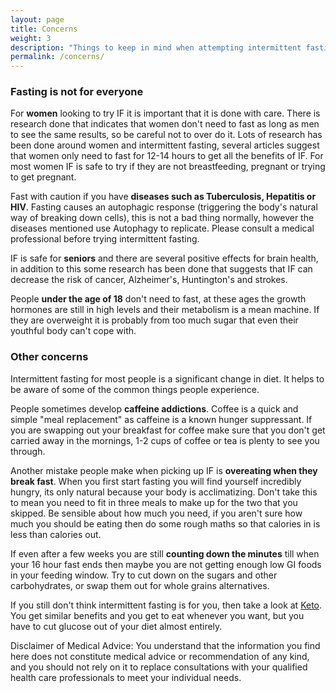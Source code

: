 ```yaml
---
layout: page
title: Concerns
weight: 3
description: "Things to keep in mind when attempting intermittent fasting. What are the concerns?"
permalink: /concerns/
---
```


### Fasting is not for everyone

For **women** looking to try IF it is important that it is done with care. There is research done that indicates that women don't need to fast as long as men to see the same results, so be careful not to over do it. Lots of research has been done around women and intermittent fasting, several articles suggest that women only need to fast for 12-14 hours to get all the benefits of IF. For most women IF is safe to try if they are not breastfeeding, pregnant or trying to get pregnant.

Fast with caution if you have **diseases such as Tuberculosis, Hepatitis or HIV**. Fasting causes an autophagic response (triggering the body's natural way of breaking down cells), this is not a bad thing normally, however the diseases mentioned use Autophagy to replicate. Please consult a medical professional before trying intermittent fasting.

IF is safe for **seniors** and there are several positive effects for brain health, in addition to this some research has been done that suggests that IF can decrease the risk of cancer, Alzheimer's, Huntington's and strokes.

People **under the age of 18** don't need to fast, at these ages the growth hormones are still in high levels and their metabolism is a mean machine. If they are overweight it is probably from too much sugar that even their youthful body can't cope with.

### Other concerns

Intermittent fasting for most people is a significant change in diet. It helps to be aware of some of the common things people experience.

People sometimes develop **caffeine addictions**. Coffee is a quick and simple "meal replacement" as caffeine is a known hunger suppressant. If you are swapping out your breakfast for coffee make sure that you don't get carried away in the mornings, 1-2 cups of coffee or tea is plenty to see you through.

Another mistake people make when picking up IF is **overeating when they break fast**. When you first start fasting you will find yourself incredibly hungry, its only natural because your body is acclimatizing. Don't take this to mean you need to fit in three meals to make up for the two that you skipped. Be sensible about how much you need, if you aren't sure how much you should be eating then do some rough maths so that calories in is less than calories out.

If even after a few weeks you are still **counting down the minutes** till when your 16 hour fast ends then maybe  you are not getting enough low GI foods in your feeding window. Try to cut down on the sugars and other carbohydrates, or swap them out for whole grains alternatives.

If you still don't think intermittent fasting is for you, then take a look at [Keto](http://reddit.com/r/keto). You get similar benefits and you get to eat whenever you want, but you have to cut glucose out of your diet almost entirely.

<p class="message">
Disclaimer of Medical Advice: You understand that the information you find here does not constitute medical advice or recommendation of any kind, and you should not rely on it to replace consultations with your qualified health care professionals to meet your individual needs.
</p>
